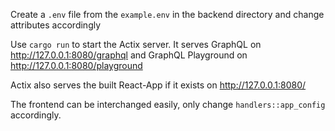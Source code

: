 Create a ```.env``` file from the ```example.env``` in the backend directory and change attributes accordingly

Use ```cargo run``` to start the Actix server. It serves GraphQL on http://127.0.0.1:8080/graphql and GraphQL Playground on http://127.0.0.1:8080/playground

Actix also serves the built React-App if it exists on http://127.0.0.1:8080/

The frontend can be interchanged easily, only change ```handlers::app_config``` accordingly.